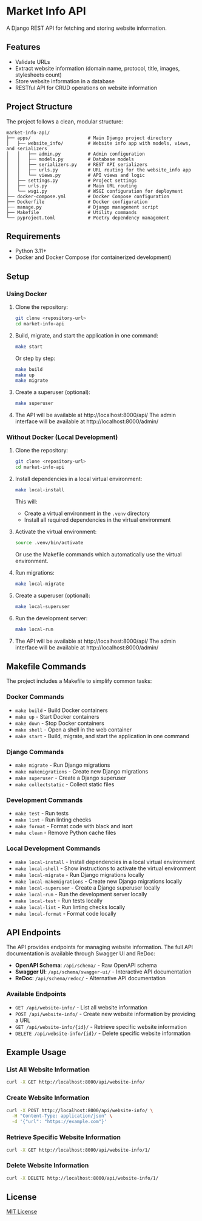 # Market Info API

A Django REST API for fetching and storing website information.

## Features

- Validate URLs
- Extract website information (domain name, protocol, title, images, stylesheets count)
- Store website information in a database
- RESTful API for CRUD operations on website information

## Project Structure

The project follows a clean, modular structure:

```
market-info-api/
├── apps/                     # Main Django project directory
│   ├── website_info/         # Website info app with models, views, and serializers
│   │   ├── admin.py          # Admin configuration
│   │   ├── models.py         # Database models
│   │   ├── serializers.py    # REST API serializers
│   │   ├── urls.py           # URL routing for the website_info app
│   │   └── views.py          # API views and logic
│   ├── settings.py           # Project settings
│   ├── urls.py               # Main URL routing
│   └── wsgi.py               # WSGI configuration for deployment
├── docker-compose.yml        # Docker Compose configuration
├── Dockerfile                # Docker configuration
├── manage.py                 # Django management script
├── Makefile                  # Utility commands
└── pyproject.toml            # Poetry dependency management
```

## Requirements

- Python 3.11+
- Docker and Docker Compose (for containerized development)

## Setup

### Using Docker

1. Clone the repository:
   ```bash
   git clone <repository-url>
   cd market-info-api
   ```

2. Build, migrate, and start the application in one command:
   ```bash
   make start
   ```

   Or step by step:
   ```bash
   make build
   make up
   make migrate
   ```

3. Create a superuser (optional):
   ```bash
   make superuser
   ```

4. The API will be available at http://localhost:8000/api/
   The admin interface will be available at http://localhost:8000/admin/

### Without Docker (Local Development)

1. Clone the repository:
   ```bash
   git clone <repository-url>
   cd market-info-api
   ```

2. Install dependencies in a local virtual environment:
   ```bash
   make local-install
   ```
   This will:
   - Create a virtual environment in the `.venv` directory
   - Install all required dependencies in the virtual environment

3. Activate the virtual environment:
   ```bash
   source .venv/bin/activate
   ```
   
   Or use the Makefile commands which automatically use the virtual environment.

4. Run migrations:
   ```bash
   make local-migrate
   ```

5. Create a superuser (optional):
   ```bash
   make local-superuser
   ```

6. Run the development server:
   ```bash
   make local-run
   ```

7. The API will be available at http://localhost:8000/api/
   The admin interface will be available at http://localhost:8000/admin/

## Makefile Commands

The project includes a Makefile to simplify common tasks:

### Docker Commands
- `make build` - Build Docker containers
- `make up` - Start Docker containers
- `make down` - Stop Docker containers
- `make shell` - Open a shell in the web container
- `make start` - Build, migrate, and start the application in one command

### Django Commands
- `make migrate` - Run Django migrations
- `make makemigrations` - Create new Django migrations
- `make superuser` - Create a Django superuser
- `make collectstatic` - Collect static files

### Development Commands
- `make test` - Run tests
- `make lint` - Run linting checks
- `make format` - Format code with black and isort
- `make clean` - Remove Python cache files

### Local Development Commands
- `make local-install` - Install dependencies in a local virtual environment
- `make local-shell` - Show instructions to activate the virtual environment
- `make local-migrate` - Run Django migrations locally
- `make local-makemigrations` - Create new Django migrations locally
- `make local-superuser` - Create a Django superuser locally
- `make local-run` - Run the development server locally
- `make local-test` - Run tests locally
- `make local-lint` - Run linting checks locally
- `make local-format` - Format code locally

## API Endpoints

The API provides endpoints for managing website information. The full API documentation is available through Swagger UI and ReDoc:

- **OpenAPI Schema**: `/api/schema/` - Raw OpenAPI schema
- **Swagger UI**: `/api/schema/swagger-ui/` - Interactive API documentation
- **ReDoc**: `/api/schema/redoc/` - Alternative API documentation

### Available Endpoints

- `GET /api/website-info/` - List all website information
- `POST /api/website-info/` - Create new website information by providing a URL
- `GET /api/website-info/{id}/` - Retrieve specific website information
- `DELETE /api/website-info/{id}/` - Delete specific website information

## Example Usage

### List All Website Information

```bash
curl -X GET http://localhost:8000/api/website-info/
```

### Create Website Information

```bash
curl -X POST http://localhost:8000/api/website-info/ \
  -H "Content-Type: application/json" \
  -d '{"url": "https://example.com"}'
```

### Retrieve Specific Website Information

```bash
curl -X GET http://localhost:8000/api/website-info/1/
```

### Delete Website Information

```bash
curl -X DELETE http://localhost:8000/api/website-info/1/
```

## License

[MIT License](LICENSE)
